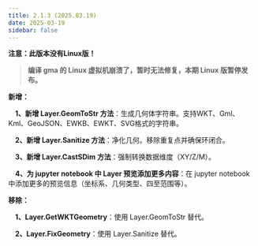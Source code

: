 ```yaml
---
title: 2.1.3 (2025.03.19)
date: 2025-03-19
sidebar: false
---
```


<font color="#FF4500"><i class="fas fa-exclamation-circle"></i></font> **注意：此版本没有Linux版！**

> **编译 gma 的 Linux 虚拟机崩溃了，暂时无法修复，本期 Linux 版暂停发布。**

<font color="#616AE5"><i class="fas fa-award"></i></font> **新增：**

**&emsp;1、新增 Layer.GeomToStr 方法**：生成几何体字符串。支持WKT、Gml、Kml、GeoJSON、EWKB、EWKT、SVG格式的字符串。

**&emsp;2、新增 Layer.Sanitize 方法**：净化几何。移除重复点并确保环闭合。

**&emsp;3、新增 Layer.CastSDim 方法**：强制转换数据维度（XY/Z/M）。

**&emsp;4、为 jupyter notebook 中 Layer 预览添加更多内容**：在 jupyter notebook 中添加更多的预览信息（坐标系、几何类型、四至范围等）。

<i class="far fa-trash-alt"></i> **移除：**

**&emsp;1、Layer.GetWKTGeometry**：使用 Layer.GeomToStr 替代。

**&emsp;2、Layer.FixGeometry**：使用 Layer.Sanitize 替代。


